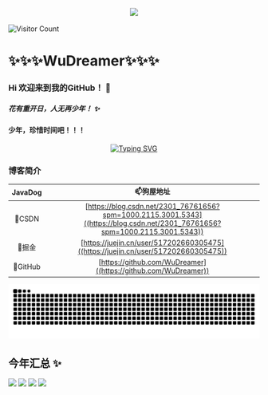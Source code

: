 <p align="center">
<img src="https://capsule-render.vercel.app/api?type=waving&color=timeGradient&height=260&&section=header&text=HI%20THERE&fontSize=90&fontAlign=50&fontAlignY=28&desc=I%20am%20WuDreamer%F0%9F%98%81&descAlign=50&descSize=30&descAlignY=56&animation=twinkling" />
</p>



![Visitor Count](https://profile-counter.glitch.me/WuDreamer/count.svg)
# ✨✨✨WuDreamer✨✨✨
### Hi 欢迎来到我的GitHub！ 👋
##### 花有重开日，人无再少年！ ✨
#### 少年，珍惜时间吧！！！

<div align="center">
  <a href="https://blog.sunguoqi.com/">
    <img src="https://readme-typing-svg.demolab.com?font=Fira+Code&pause=1000&color=024EF7&width=435&lines=昨日之深渊,今日之浅谈;想的是你,放不下的还是你！&center=true&size=27" alt="Typing SVG" />
  </a>
</div>


### 博客简介

| JavaDog| 📫狗屋地址 |
| :----:| :----: | 
| 🤔CSDN  | [https://blog.csdn.net/2301_76761656?spm=1000.2115.3001.5343]((https://blog.csdn.net/2301_76761656?spm=1000.2115.3001.5343)) | 
| 🌱掘金 | [https://juejin.cn/user/517202660305475]((https://juejin.cn/user/517202660305475))| 
| 🔭GitHub |[https://github.com/WuDreamer]((https://github.com/WuDreamer))| 

![](https://raw.githubusercontent.com/WuDreamer/WuDreamer/refs/heads/output/github-contribution-grid-snake-dark.svg)

<!--
**WuDreamer/WuDreamer** is a ✨ _special_ ✨ repository because its `README.md` (this file) appears on your GitHub profile.

Here are some ideas to get you started:

- 🔭 I’m currently working on ...
- 🌱 I’m currently learning ...
- 👯 I’m looking to collaborate on ...
- 🤔 I’m looking for help with ...
- 💬 Ask me about ...
- 📫 How to reach me: ...
- 😄 Pronouns: ...
- ⚡ Fun fact: ...
-->
## 今年汇总 ✨
<img align="" height="137px" src="https://github-readme-stats.vercel.app/api?username=WuDreamer&hide_title=true&hide_border=true&show_icons=true&include_all_commits=true&line_height=21&bg_color=0,EC6C6C,FFD479,FFFC79,73FA79&theme=graywhite&locale=cn" />   <img align="" height="137px" src="https://github-readme-stats.vercel.app/api/top-langs/?username=WuDreamer&hide_title=true&hide_border=true&layout=compact&bg_color=0,73FA79,73FDFF,D783FF&theme=&locale=cn" />
<picture>
  <source
    srcset="https://github-readme-stats.vercel.app/api?username=WuDreamer&show_icons=true&hide_border=true&&bg_color=0,EC6C6C,FFD479,FFFC79,73FA79line_height=21&theme=graywhite"
    media="(prefers-color-scheme: dark)"
  />
  <img src="https://github-readme-stats.vercel.app/api?username=WuDreamer&show_icons=true&hide_border=true&line_height=21" />
</picture>
<picture>
  <source
    srcset="https://github-readme-stats.vercel.app/api/top-langs/?username=WuDreamer&layout=compact&hide_border=true&line_height=21&langs_count=8&theme=graywhite"
    media="(prefers-color-scheme: dark)"
  />
  <img src="https://github-readme-stats.vercel.app/api/top-langs/?username=WuDreamer&layout=compact&hide_border=true&line_height=21&bg_color=0,73FA79,73FDFF,D783FF&langs_count=8" />
</picture>






